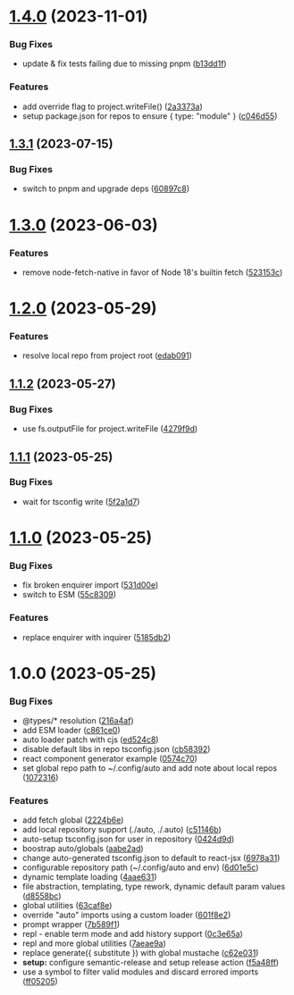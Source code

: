 # [1.4.0](https://github.com/3rd/auto/compare/v1.3.1...v1.4.0) (2023-11-01)

### Bug Fixes

- update & fix tests failing due to missing pnpm ([b13dd1f](https://github.com/3rd/auto/commit/b13dd1fa4ddea0657c4b0cab480f1ab024c7f0e2))

### Features

- add override flag to project.writeFile() ([2a3373a](https://github.com/3rd/auto/commit/2a3373af34759e042d98b161637647278838d311))
- setup package.json for repos to ensure { type: "module" } ([c046d55](https://github.com/3rd/auto/commit/c046d55d1e9e0e36b0ccceb159ac8ba8f796442b))

## [1.3.1](https://github.com/3rd/auto/compare/v1.3.0...v1.3.1) (2023-07-15)

### Bug Fixes

- switch to pnpm and upgrade deps ([60897c8](https://github.com/3rd/auto/commit/60897c8e74e5691c9ef58e0f29a57d6ad322dab2))

# [1.3.0](https://github.com/3rd/auto/compare/v1.2.0...v1.3.0) (2023-06-03)

### Features

- remove node-fetch-native in favor of Node 18's builtin fetch ([523153c](https://github.com/3rd/auto/commit/523153cb584101749f6595f72e9d71604b74c4b4))

# [1.2.0](https://github.com/3rd/auto/compare/v1.1.2...v1.2.0) (2023-05-29)

### Features

- resolve local repo from project root ([edab091](https://github.com/3rd/auto/commit/edab091fec74c249bbc0e2020bf1d3fcd6357ae9))

## [1.1.2](https://github.com/3rd/auto/compare/v1.1.1...v1.1.2) (2023-05-27)

### Bug Fixes

- use fs.outputFile for project.writeFile ([4279f9d](https://github.com/3rd/auto/commit/4279f9d32920510d7f062a487eac7324251c02d4))

## [1.1.1](https://github.com/3rd/auto/compare/v1.1.0...v1.1.1) (2023-05-25)

### Bug Fixes

- wait for tsconfig write ([5f2a1d7](https://github.com/3rd/auto/commit/5f2a1d79dd828007ea39c83374131865f9e93dea))

# [1.1.0](https://github.com/3rd/auto/compare/v1.0.0...v1.1.0) (2023-05-25)

### Bug Fixes

- fix broken enquirer import ([531d00e](https://github.com/3rd/auto/commit/531d00e0cb6fc64c88c4ef6c96d9667e30cc1df6))
- switch to ESM ([55c8309](https://github.com/3rd/auto/commit/55c83091d6659ca592fa6a8471d2c30077feab44))

### Features

- replace enquirer with inquirer ([5185db2](https://github.com/3rd/auto/commit/5185db250556a54de6ed2e474c5e1d9c4563c6bc))

# 1.0.0 (2023-05-25)

### Bug Fixes

- @types/\* resolution ([216a4af](https://github.com/3rd/auto/commit/216a4afd68f96223d5234b2d19e9f985f328ea2e))
- add ESM loader ([c861ce0](https://github.com/3rd/auto/commit/c861ce0e2c2d800cd00ddbfe4477374f14bc8d72))
- auto loader patch with cjs ([ed524c8](https://github.com/3rd/auto/commit/ed524c83d448a566df2ab6a54bf1c1d84b65a732))
- disable default libs in repo tsconfig.json ([cb58392](https://github.com/3rd/auto/commit/cb58392d3a743ae5cf1e7736df3952e63d5071b0))
- react component generator example ([0574c70](https://github.com/3rd/auto/commit/0574c704e00bc8914909629fd87c15cc7cbd4625))
- set global repo path to ~/.config/auto and add note about local repos ([1072316](https://github.com/3rd/auto/commit/1072316de0ea4c4ce88b677784213b17886d7aab))

### Features

- add fetch global ([2224b6e](https://github.com/3rd/auto/commit/2224b6e59b2353c8ea995f41fb58d2c4680b7bcc))
- add local repository support (./auto, ./.auto) ([c51146b](https://github.com/3rd/auto/commit/c51146bcac0d5c035c7276b2f3f5839fdaab45f5))
- auto-setup tsconfig.json for user in repository ([0424d9d](https://github.com/3rd/auto/commit/0424d9dd27283a9925a5dc2b64a49260582ec5b6))
- boostrap auto/globals ([aabe2ad](https://github.com/3rd/auto/commit/aabe2adebdf96757440ce99abccfd97d702b6704))
- change auto-generated tsconfig.json to default to react-jsx ([6978a31](https://github.com/3rd/auto/commit/6978a31beee8b7258506b5160152076067bc73e6))
- configurable repository path (~/.config/auto and env) ([6d01e5c](https://github.com/3rd/auto/commit/6d01e5c01f8395059ef9b5460dd9ddd8ad35e8ab))
- dynamic template loading ([4aae631](https://github.com/3rd/auto/commit/4aae6311c68e9ecad3c41fe555376ed619343d57))
- file abstraction, templating, type rework, dynamic default param values ([d8558bc](https://github.com/3rd/auto/commit/d8558bca89c5efcf5f20200db1f434b2a66b65c7))
- global utilities ([63caf8e](https://github.com/3rd/auto/commit/63caf8e6f62735ebddbba86e078c4b3d3874303b))
- override "auto" imports using a custom loader ([601f8e2](https://github.com/3rd/auto/commit/601f8e24fec3e66c9ed18b3acae54db8a7e2f9e2))
- prompt wrapper ([7b589f1](https://github.com/3rd/auto/commit/7b589f1b2c63f8adecddd4790d238b6d3eb0b621))
- repl - enable term mode and add history support ([0c3e65a](https://github.com/3rd/auto/commit/0c3e65a81b2e6a64092d8aeaada585bf0e4e6242))
- repl and more global utilities ([7aeae9a](https://github.com/3rd/auto/commit/7aeae9a0f7119e03fdd3e411b579f6a4d5c0285a))
- replace generate({ substitute }) with global mustache ([c62e031](https://github.com/3rd/auto/commit/c62e031973068d875e34a63fae0a776a8d562016))
- **setup:** configure semantic-release and setup release action ([f5a48ff](https://github.com/3rd/auto/commit/f5a48ff54ce868e2eba2b6eaf8614b8dc1193565))
- use a symbol to filter valid modules and discard errored imports ([ff05205](https://github.com/3rd/auto/commit/ff052056571d0564fcabd282d2d681e67aff76cc))

